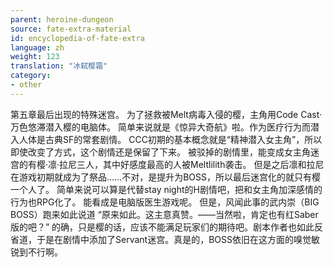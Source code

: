 ```yaml
---
parent: heroine-dungeon
source: fate-extra-material
id: encyclopedia-of-fate-extra
language: zh
weight: 123
translation: "冰弑樱霜"
category:
- other
---
```


第五章最后出现的特殊迷宫。
为了拯救被Melt病毒入侵的樱，主角用Code Cast·万色悠滞潜入樱的电脑体。
简单来说就是《惊异大奇航》啦。作为医疗行为而潜入人体是古典SF的常套剧情。
CCC初期的基本概念就是“精神潜入女主角”，所以即使改变了方式，这个剧情还是保留了下来。
被驳掉的剧情里，能变成女主角迷宫的有樱·凛·拉尼三人，其中好感度最高的人被Meltlilith袭击。
但是之后凛和拉尼在游戏初期就成为了祭品……不对，是提升为BOSS，所以最后迷宫化的就只有樱一个人了。
简单来说可以算是代替stay night的H剧情吧，把和女主角加深感情的行为也RPG化了。
能看成是电脑版医生游戏呢。
但是，风闻此事的武内崇（BIG BOSS）跑来如此说道
“原来如此。这主意真赞。——当然啦，肯定也有红Saber版的吧？”
的确，只是樱的话，应该不能满足玩家们的期待吧。剧本作者也如此反省道，于是在剧情中添加了Servant迷宫。真是的，BOSS依旧在这方面的嗅觉敏锐到不行啊。
